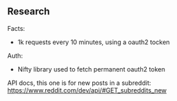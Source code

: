 ## Research

Facts:
- 1k requests every 10 minutes, using a oauth2 tocken

Auth:
- Nifty library used to fetch permanent oauth2 token

API docs, this one is for new posts in a subreddit: https://www.reddit.com/dev/api/#GET_subreddits_new



